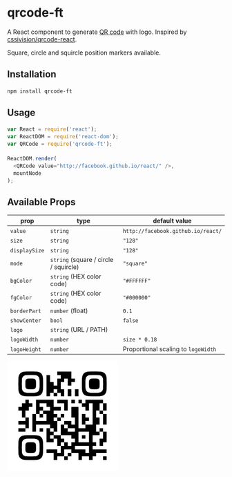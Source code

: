 # qrcode-ft

A React component to generate [QR code](http://en.wikipedia.org/wiki/QR_code) with logo.
Inspired by [cssivision/qrcode-react](https://github.com/cssivision/qrcode-react).

Square, circle and squircle position markers available.

## Installation

```sh
npm install qrcode-ft
```

## Usage

```js
var React = require('react');
var ReactDOM = require('react-dom');
var QRCode = require('qrcode-ft');

ReactDOM.render(
  <QRCode value="http://facebook.github.io/react/" />,
  mountNode
);
```

## Available Props

prop         | type                                    | default value
-------------|-----------------------------------------|-----------------------------------
`value`      | `string`                                | `http://facebook.github.io/react/`
`size`       | `string`                                | `"128"`
`displaySize`| `string`                                | `"128"`
`mode`       | `string` (square / circle / squircle)   | `"square"`
`bgColor`    | `string` (HEX color code)               | `"#FFFFFF"`
`fgColor`    | `string` (HEX color code)               | `"#000000"`
`borderPart` | `number` (float)                        | `0.1`
`showCenter` | `bool`                                  | `false`
`logo`       | `string` (URL / PATH)                   |
`logoWidth`  | `number`                                | `size * 0.18`
`logoHeight` | `number`                                | Proportional scaling to `logoWidth`

<img src="qrcode.png" height="256" width="256">
